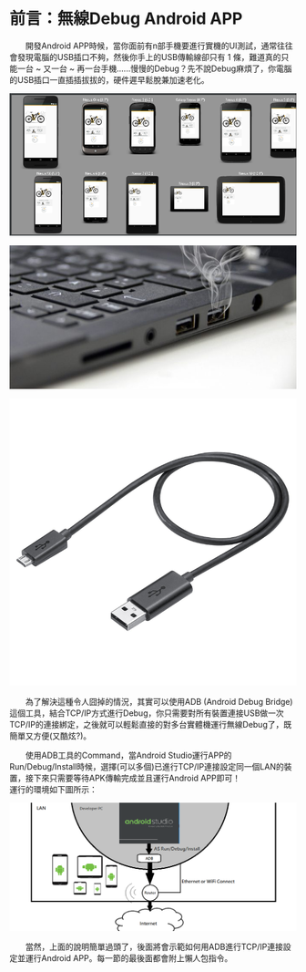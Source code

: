 # 前言：無線Debug Android APP

　　開發Android APP時候，當你面前有n部手機要進行實機的UI測試，通常往往會發現電腦的USB插口不夠，然後你手上的USB傳輸線卻只有 1 條，難道真的只能一台 ~ 又一台 ~ 再一台手機......慢慢的Debug？先不說Debug麻煩了，你電腦的USB插口一直插插拔拔的，硬件遲早鬆脫兼加速老化。

![&#x5047;&#x5982;&#x4F60;&#x684C;&#x4E0A;&#x6709;&#x5404;&#x7A2E;&#x87A2;&#x5E55;&#x5927;&#x5C0F;&#x7684;Android&#x88DD;&#x7F6E;](.gitbook/assets/image.png)

![&#x53EF;&#x662F;&#x96FB;&#x8166;USB&#x63D2;&#x53E3;&#x537B;&#x9577;&#x9019;&#x6A23;......](.gitbook/assets/dead-usb-port-670x335.jpg)

![&#x7136;&#x5F8C;&#x4F60;&#x624B;&#x4E0A;&#x53EA;&#x6709;&#x9019;&#x4E00;&#x689D;&#x50B3;&#x8F38;&#x7DDA;...?](.gitbook/assets/usbcable.png)

　　為了解決這種令人囧掉的情況，其實可以使用ADB \(Android Debug Bridge\)這個工具，結合TCP/IP方式進行Debug，你只需要對所有裝置連接USB做一次TCP/IP的連接綁定，之後就可以輕鬆直接的對多台實體機運行無線Debug了，既簡單又方便\(又酷炫?\)。

　　使用ADB工具的Command，當Android Studio運行APP的Run/Debug/Install時候，選擇\(可以多個\)已進行TCP/IP連接設定同一個LAN的裝置，接下來只需要等待APK傳輸完成並且運行Android APP即可！  
運行的環境如下圖所示：

![&#x7121;&#x7DDA;Android Debug&#x67B6;&#x69CB;&#x5716;](.gitbook/assets/wu-xian-android-debug-jia-gou-tu.png)

　　當然，上面的說明簡單過頭了，後面將會示範如何用ADB進行TCP/IP連接設定並運行Android APP。每一節的最後面都會附上懶人包指令。

